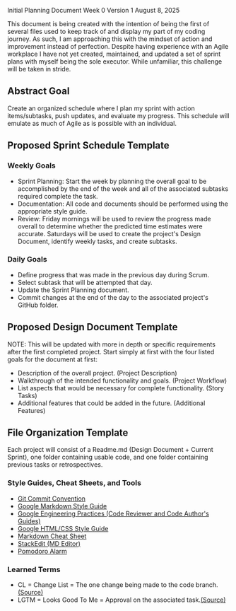 Initial Planning Document
Week 0
Version 1
August 8, 2025

This document is being created with the intention of being the first of several files used to keep track of and display my part of my coding journey. As such, I am approaching this with the mindset of action and improvement instead of perfection. Despite having experience with an Agile workplace I have not yet created, maintained, and updated a set of sprint plans with myself being the sole executor. While unfamiliar, this challenge will be taken in stride.

## Abstract Goal
Create an organized schedule where I plan my sprint with action items/subtasks, push updates, and evaluate my progress. This schedule will emulate as much of Agile as is possible with an individual.


## Proposed Sprint Schedule Template

### Weekly Goals
- Sprint Planning: Start the week by planning the overall goal to be accomplished by the end of the week and all of the associated subtasks required complete the task.
- Documentation: All code and documents should be performed using the appropriate style guide.
- Review: Friday mornings will be used to review the progress made overall to determine whether the predicted time estimates were accurate. Saturdays will be used to create the project's Design Document, identify weekly tasks, and create subtasks.


### Daily Goals
- Define progress that was made in the previous day during Scrum.
- Select subtask that will be attempted that day.
- Update the Sprint Planning document.
- Commit changes at the end of the day to the associated project's GitHub folder.


## Proposed Design Document Template
NOTE: This will be updated with more in depth or specific requirements after the first completed project.
Start simply at first with the four listed goals for the document at first: 
- Description of the overall project. (Project Description)
- Walkthrough of the intended functionality and goals. (Project Workflow)
- List aspects that would be necessary for complete functionality. (Story Tasks)
- Additional features that could be added in the future. (Additional Features)

## File Organization Template
Each project will consist of a Readme.md (Design Document + Current Sprint), one folder containing usable code, and one folder containing previous tasks or retrospectives.


### Style Guides, Cheat Sheets, and Tools
 - [Git Commit Convention](https://www.conventionalcommits.org/en/v1.0.0/#summary)
 - [Google Markdown Style Guide](https://google.github.io/styleguide/docguide/style.html)
 - [Google Engineering Practices (Code Reviewer and Code Author's Guides)](https://google.github.io/eng-practices/)
 - [Google HTML/CSS Style Guide](https://google.github.io/styleguide/htmlcssguide.html)
 - [Markdown Cheat Sheet](https://www.markdownguide.org/basic-syntax/)
 - [StackEdit (MD Editor)](https://stackedit.io/app#)
 - [Pomodoro Alarm](https://pomofocus.io/)


### Learned Terms
- CL = Change List = The one change being made to the code branch. [(Source)](https://google.github.io/eng-practices/)
- LGTM = Looks Good To Me = Approval on the associated task.[(Source)](https://google.github.io/eng-practices/)
